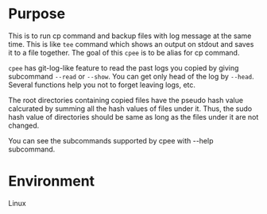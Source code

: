 # Purpose
This is to run cp command and backup files with log message at the same time. This is like `tee` command which shows an output on stdout and saves it to a file together. The goal of this `cpee` is to be alias for cp command.

`cpee` has git-log-like feature to read the past logs you copied by giving subcommand `--read` or `--show`. You can get only head of the log by `--head`. Several functions help you not to forget leaving logs, etc.

The root directories containing copied files have the pseudo hash value calcurated by summing all the hash values of files under it. Thus, the sudo hash value of directories should be same as long as the files under it are not changed.

You can see the subcommands supported by cpee with --help subcommand.

# Environment
Linux

